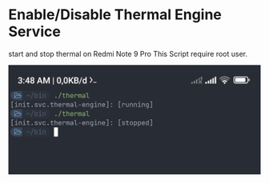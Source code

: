# Enable/Disable Thermal Engine Service
start and stop thermal on Redmi Note 9 Pro
This Script require root user.

![image](./Screenshot_2023-11-11-03-48-30-557-edit_com.termux.jpg)

